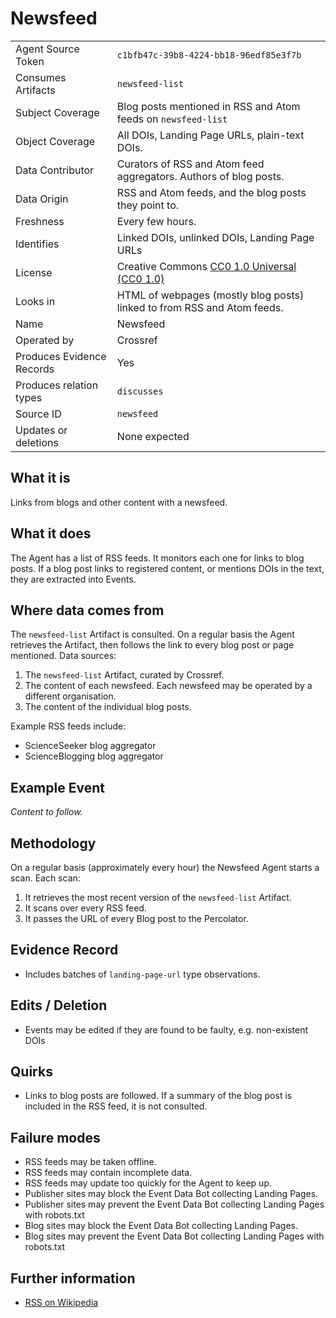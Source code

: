 # Newsfeed

| | |
|---------------------------|-|
| Agent Source Token        | `c1bfb47c-39b8-4224-bb18-96edf85e3f7b` |
| Consumes Artifacts        | `newsfeed-list` |
| Subject Coverage          | Blog posts mentioned in RSS and Atom feeds on `newsfeed-list`  |
| Object Coverage           | All DOIs, Landing Page URLs, plain-text DOIs. |
| Data Contributor          | Curators of RSS and Atom feed aggregators. Authors of blog posts. |
| Data Origin               | RSS and Atom feeds, and the blog posts they point to. |
| Freshness                 | Every few hours. |
| Identifies                | Linked DOIs, unlinked DOIs, Landing Page URLs |
| License                   | Creative Commons [CC0 1.0 Universal (CC0 1.0)](https://creativecommons.org/publicdomain/zero/1.0/) |
| Looks in                  | HTML of webpages (mostly blog posts) linked to from RSS and Atom feeds. |
| Name                      | Newsfeed |
| Operated by               | Crossref |
| Produces Evidence Records | Yes |
| Produces relation types   | `discusses` |
| Source ID                 | `newsfeed` |
| Updates or deletions      | None expected |

## What it is

Links from blogs and other content with a newsfeed. 

## What it does

The Agent has a list of RSS feeds. It monitors each one for links to blog posts. If a blog post links to registered content, or mentions DOIs in the text, they are extracted into Events.

## Where data comes from

The `newsfeed-list` Artifact is consulted. On a regular basis the Agent retrieves the Artifact, then follows the link to every blog post or page mentioned. Data sources:

1. The `newsfeed-list` Artifact, curated by Crossref.
2. The content of each newsfeed. Each newsfeed may be operated by a different organisation. 
3. The content of the individual blog posts.

Example RSS feeds include:

 - ScienceSeeker blog aggregator
 - ScienceBlogging blog aggregator

## Example Event

*Content to follow.*

## Methodology

On a regular basis (approximately every hour) the Newsfeed Agent starts a scan. Each scan:

1. It retrieves the most recent version of the `newsfeed-list` Artifact.
2. It scans over every RSS feed.
3. It passes the URL of every Blog post to the Percolator.

## Evidence Record

 - Includes batches of `landing-page-url` type observations.

## Edits / Deletion

 - Events may be edited if they are found to be faulty, e.g. non-existent DOIs

## Quirks

 - Links to blog posts are followed. If a summary of the blog post is included in the RSS feed, it is not consulted.

## Failure modes

 - RSS feeds may be taken offline.
 - RSS feeds may contain incomplete data.
 - RSS feeds may update too quickly for the Agent to keep up.
 - Publisher sites may block the Event Data Bot collecting Landing Pages.
 - Publisher sites may prevent the Event Data Bot collecting Landing Pages with robots.txt
 - Blog sites may block the Event Data Bot collecting Landing Pages.
 - Blog sites may prevent the Event Data Bot collecting Landing Pages with robots.txt

## Further information

 - [RSS on Wikipedia](https://en.wikipedia.org/wiki/RSS)

